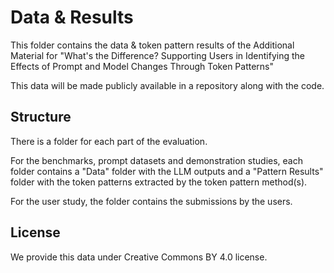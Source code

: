 # Data & Results

This folder contains the data & token pattern results of the Additional Material for "What's the Difference? Supporting Users in Identifying the Effects of Prompt and Model Changes Through Token Patterns"

This data will be made publicly available in a repository along with the code.

## Structure

There is a folder for each part of the evaluation. 

For the benchmarks, prompt datasets and demonstration studies, each folder contains a "Data" folder with the LLM outputs and a "Pattern Results" folder with the token patterns extracted by the token pattern method(s).

For the user study, the folder contains the submissions by the users. 

## License

We provide this data under Creative Commons BY 4.0 license.